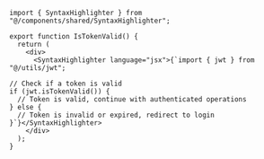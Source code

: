 ﻿```tsx
import { SyntaxHighlighter } from "@/components/shared/SyntaxHighlighter";

export function IsTokenValid() {
  return (
    <div>
      <SyntaxHighlighter language="jsx">{`import { jwt } from "@/utils/jwt";

// Check if a token is valid
if (jwt.isTokenValid()) {
  // Token is valid, continue with authenticated operations
} else {
  // Token is invalid or expired, redirect to login
}`}</SyntaxHighlighter>
    </div>
  );
} 
```
